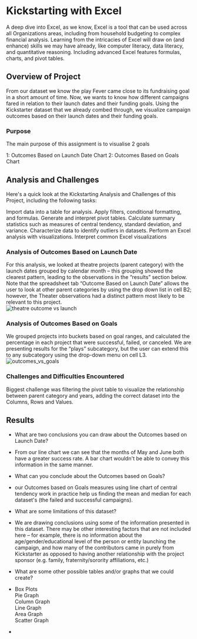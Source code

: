# Kickstarting with Excel</br>

A deep dive into Excel, as we know, Excel is a tool that can be used across all Organizations areas, including from household budgeting to complex financial analysis. Learning from the intricacies of Excel will draw on (and enhance) skills we may have already, like computer literacy, data literacy, and quantitative reasoning. Including advanced Excel features formulas, charts, and pivot tables.

## Overview of Project </br>
From our dataset we know  the play Fever came close to its fundraising goal in a short amount of time. Now, we wants to know how different campaigns fared in relation to their launch dates and their funding goals. Using the Kickstarter dataset that we already combed through, we visualize campaign outcomes based on their launch dates and their funding goals. 


### Purpose
The main purpose of this assignment is to visualise 2 goals</br>

1: Outcomes Based on Launch Date Chart
2: Outcomes Based on Goals Chart


## Analysis and Challenges </br>
Here's a quick look at the Kickstarting Analysis and Challenges of this Project, including the following tasks:

Import data into a table for analysis.
Apply filters, conditional formatting, and formulas.
Generate and interpret pivot tables.
Calculate summary statistics such as measures of central tendency, standard deviation, and variance.
Characterize data to identify outliers in datasets.
Perform an Excel analysis with visualizations.
Interpret common Excel visualizations

### Analysis of Outcomes Based on Launch Date

For this analysis, we looked at theatre projects (parent category) with the launch dates grouped by calendar month – this grouping showed the clearest pattern, leading to the observations in the “results” section below. Note that the spreadsheet tab “Outcome Based on Launch Date” allows the user to look at other parent categories by using the drop down list in cell B2; however, the Theater observations had a distinct pattern most likely to be relevant to this project.
</br>![theatre outcome vs launch](https://user-images.githubusercontent.com/74282781/117085084-b0eda600-acfd-11eb-8898-f9907aab5a8b.png)




### Analysis of Outcomes Based on Goals</br>

We grouped projects into buckets based on goal ranges, and calculated the percentage in each project that were successful, failed, or canceled. We are presenting results for the “plays” subcategory, but the user can extend this to any subcategory using the drop-down menu on cell L3.
</br>![outcomes_vs_goals](https://user-images.githubusercontent.com/74282781/117084983-74ba4580-acfd-11eb-8918-4969a7c06cbe.png)



### Challenges and Difficulties Encountered </br>

Biggest challenge was filtering the pivot table to visualize the relationship between parent category and years, adding the correct dataset into the Columns, Rows and Values.
## Results

- What are two conclusions you can draw about the Outcomes based on Launch Date?</br>
- From our line chart we can see that the months of May and June both have a greater success rate. A bar chart wouldn't be able to convey this information in the same manner.

- What can you conclude about the Outcomes based on Goals?</br>
-  our Outcomes based on Goals measures using line chart of central tendency work in practice help us finding the mean and median for each dataset's (the failed and successful campaigns).

- What are some limitations of this dataset?</br>
- We are drawing conclusions using some of the information presented in this dataset. There may be other interesting factors that are not included here – for example, there is no information about the age/gender/educational level of the person or entity launching the campaign, and how many of the contributors came in purely from Kickstarter as opposed to having another relationship with the project sponsor (e.g. family, fraternity/sorority affiliations, etc.)

- What are some other possible tables and/or graphs that we could create?</br>
- Box Plots</br>
Pie Graph</br>
Column Graph</br>
Line Graph</br>
Area Graph</br>
Scatter Graph</br>
- 
